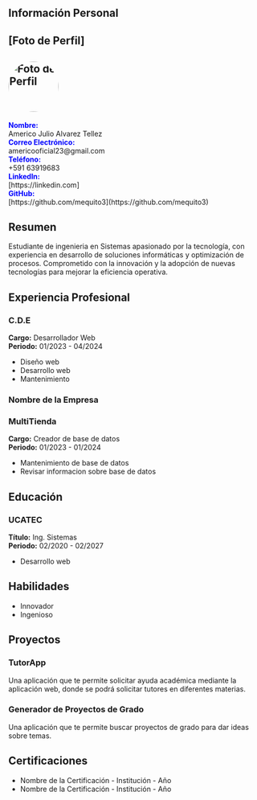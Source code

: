 
## Información Personal
## [Foto de Perfil]
## <img src="https://scontent.fcbb1-1.fna.fbcdn.net/v/t1.6435-9/159975648_783752249220207_4122494337962661724_n.jpg?_nc_cat=109&ccb=1-7&_nc_sid=5f2048&_nc_eui2=AeFKtJ_71jdouASQiIKhMksU5n90UMGgXiLmf3RQwaBeIqvUd-OxWEHcdvfAuJTIEjuIyt5UtR2SgssJbeKig0f0&_nc_ohc=n018amgpkcQQ7kNvgHjSKk0&_nc_ht=scontent.fcbb1-1.fna&oh=00_AYBrZmYRY4VLaXmqOXg20t075aXGKLq0LuZ-FlDG4gbiTw&oe=668EAA6E" alt="Foto de Perfil" style="width:100px; border-radius: 50%;"/>


<div style="color:blue; font-weight:bold;">Nombre:</div> Americo Julio Alvarez Tellez  
<div style="color:blue; font-weight:bold;">Correo Electrónico:</div> americooficial23@gmail.com  
<div style="color:blue; font-weight:bold;">Teléfono:</div> +591 63919683  

<div style="color:blue; font-weight:bold;">LinkedIn:</div> [https://linkedin.com]
<div style="color:blue; font-weight:bold;">GitHub:</div> [https://github.com/mequito3](https://github.com/mequito3)

## Resumen
Estudiante de ingenieria en Sistemas apasionado por la tecnología, con experiencia en desarrollo de soluciones informáticas y optimización de procesos. Comprometido con la innovación y la adopción de nuevas tecnologías para mejorar la eficiencia operativa.

## Experiencia Profesional
### C.D.E
**Cargo:** Desarrollador Web  
**Periodo:** 01/2023 - 04/2024  
- Diseño web
- Desarrollo web
- Mantenimiento

### Nombre de la Empresa
### MultiTienda
**Cargo:** Creador de base de datos  
**Periodo:** 01/2023 - 01/2024  
- Mantenimiento de base de datos
- Revisar informacion sobre base de datos

## Educación
### UCATEC
**Título:** Ing. Sistemas  
**Periodo:** 02/2020 - 02/2027  
- Desarrollo web

## Habilidades
- Innovador
- Ingenioso

## Proyectos
### TutorApp
Una aplicación que te permite solicitar ayuda académica mediante la aplicación web, donde se podrá solicitar tutores en diferentes materias.

### Generador de Proyectos de Grado
Una aplicación que te permite buscar proyectos de grado para dar ideas sobre temas.

## Certificaciones
- Nombre de la Certificación - Institución - Año
- Nombre de la Certificación - Institución - Año

